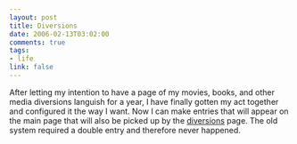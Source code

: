 ```yaml
--- 
layout: post
title: Diversions
date: 2006-02-13T03:02:00
comments: true
tags:
- life
link: false
---
```

After letting my intention to have a page of my movies, books, and other media diversions languish for a year, I have finally gotten my act together and configured it the way I want. Now I can make entries that will appear on the main page that will also be picked up by the <a href="https://zanshin.net/diversions.php" title="diversions">diversions</a> page. The old system required a double entry and therefore never happened.
